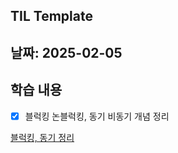 ## TIL Template

## 날짜: 2025-02-05

## 학습 내용

- [x] 블럭킹 논블럭킹, 동기 비동기 개념 정리

[블럭킹, 동기 정리](https://www.notion.so/1913b2c548ec8053801bed9aea2eb737?pvs=4)
